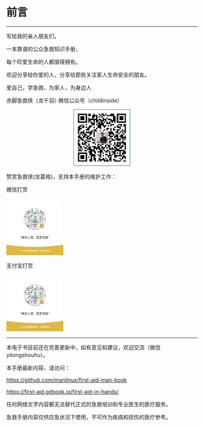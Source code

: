 # 前言

---

写给我的亲人朋友们，

一本靠谱的公众急救知识手册，

每个珍爱生命的人都值得拥有。

欢迎分享给你爱的人，分享给那些关注家人生命安全的朋友。

爱自己，学急救，为家人，为身边人

赤脚急救侠（龙千羽）·微信公众号（childinside）

<div align=center><img width="150" height="150" src="https://github.com/manlinux/first-aid-man-book/blob/master/assets/%E4%B8%AA%E4%BA%BA%E5%85%AC%E4%BC%97%E5%8F%B7-%E9%BE%99%E5%8D%83%E7%BE%BD.png"/></div>

赞赏急救侠(龙葛格)，支持本手册的维护工作：

微信打赏

<div align=left><img width="150" height="150" src="https://github.com/manlinux/first-aid-man-book/blob/master/assets/%E5%BE%AE%E4%BF%A1%E5%9B%BE%E7%89%87_20230125165447.jpg"/></div>

支付宝打赏

<div align=left><img width="150" height="150" src="https://github.com/manlinux/first-aid-man-book/blob/master/assets/%E5%BE%AE%E4%BF%A1%E5%9B%BE%E7%89%87_20230125165447.jpg"/></div>


---

本电子书目前还在完善更新中，如有意见和建议，欢迎交流（微信 yitongshouhu）。

本手册最新内容，请访问：  

https://github.com/manlinux/first-aid-man-book

https://first-aid.gitbook.io/first-aid-in-hands/

任何网络文字内容都无法替代正式的急救培训和专业医生的医疗服务。

急救手册内容仅供应急状况下使用，不可作为疾病和损伤的医疗参考。

